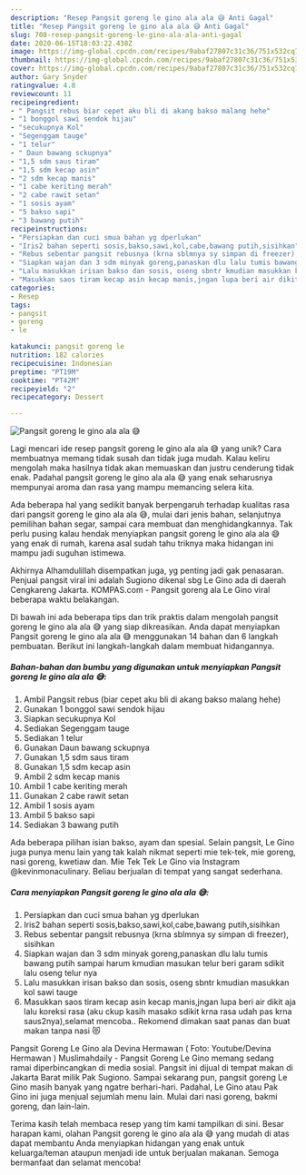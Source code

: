 ```yaml
---
description: "Resep Pangsit goreng le gino ala ala 😅 Anti Gagal"
title: "Resep Pangsit goreng le gino ala ala 😅 Anti Gagal"
slug: 708-resep-pangsit-goreng-le-gino-ala-ala-anti-gagal
date: 2020-06-15T18:03:22.438Z
image: https://img-global.cpcdn.com/recipes/9abaf27807c31c36/751x532cq70/pangsit-goreng-le-gino-ala-ala-😅-foto-resep-utama.jpg
thumbnail: https://img-global.cpcdn.com/recipes/9abaf27807c31c36/751x532cq70/pangsit-goreng-le-gino-ala-ala-😅-foto-resep-utama.jpg
cover: https://img-global.cpcdn.com/recipes/9abaf27807c31c36/751x532cq70/pangsit-goreng-le-gino-ala-ala-😅-foto-resep-utama.jpg
author: Gary Snyder
ratingvalue: 4.8
reviewcount: 11
recipeingredient:
- " Pangsit rebus biar cepet aku bli di akang bakso malang hehe"
- "1 bonggol sawi sendok hijau"
- "secukupnya Kol"
- "Segenggam tauge"
- "1 telur"
- " Daun bawang sckupnya"
- "1,5 sdm saus tiram"
- "1,5 sdm kecap asin"
- "2 sdm kecap manis"
- "1 cabe keriting merah"
- "2 cabe rawit setan"
- "1 sosis ayam"
- "5 bakso sapi"
- "3 bawang putih"
recipeinstructions:
- "Persiapkan dan cuci smua bahan yg dperlukan"
- "Iris2 bahan seperti sosis,bakso,sawi,kol,cabe,bawang putih,sisihkan"
- "Rebus sebentar pangsit rebusnya (krna sblmnya sy simpan di freezer), sisihkan"
- "Siapkan wajan dan 3 sdm minyak goreng,panaskan dlu lalu tumis bawang putih sampai harum kmudian masukan telur beri garam sdikit lalu oseng telur nya"
- "Lalu masukkan irisan bakso dan sosis, oseng sbntr kmudian masukkan kol sawi tauge"
- "Masukkan saos tiram kecap asin kecap manis,jngan lupa beri air dikit aja lalu koreksi rasa (aku ckup kasih masako sdikit krna rasa udah pas krna saus2nya),selamat mencoba.. Rekomend dimakan saat panas dan buat makan tanpa nasi 😻"
categories:
- Resep
tags:
- pangsit
- goreng
- le

katakunci: pangsit goreng le 
nutrition: 182 calories
recipecuisine: Indonesian
preptime: "PT19M"
cooktime: "PT42M"
recipeyield: "2"
recipecategory: Dessert

---
```



![Pangsit goreng le gino ala ala 😅](https://img-global.cpcdn.com/recipes/9abaf27807c31c36/751x532cq70/pangsit-goreng-le-gino-ala-ala-😅-foto-resep-utama.jpg)

Lagi mencari ide resep pangsit goreng le gino ala ala 😅 yang unik? Cara membuatnya memang tidak susah dan tidak juga mudah. Kalau keliru mengolah maka hasilnya tidak akan memuaskan dan justru cenderung tidak enak. Padahal pangsit goreng le gino ala ala 😅 yang enak seharusnya mempunyai aroma dan rasa yang mampu memancing selera kita.

Ada beberapa hal yang sedikit banyak berpengaruh terhadap kualitas rasa dari pangsit goreng le gino ala ala 😅, mulai dari jenis bahan, selanjutnya pemilihan bahan segar, sampai cara membuat dan menghidangkannya. Tak perlu pusing kalau hendak menyiapkan pangsit goreng le gino ala ala 😅 yang enak di rumah, karena asal sudah tahu triknya maka hidangan ini mampu jadi suguhan istimewa.

Akhirnya Alhamdulillah disempatkan juga, yg penting jadi gak penasaran. Penjual pangsit viral ini adalah Sugiono dikenal sbg Le Gino ada di daerah Cengkareng Jakarta. KOMPAS.com - Pangsit goreng ala Le Gino viral beberapa waktu belakangan.


Di bawah ini ada beberapa tips dan trik praktis dalam mengolah pangsit goreng le gino ala ala 😅 yang siap dikreasikan. Anda dapat menyiapkan Pangsit goreng le gino ala ala 😅 menggunakan 14 bahan dan 6 langkah pembuatan. Berikut ini langkah-langkah dalam membuat hidangannya.

<!--inarticleads1-->

##### Bahan-bahan dan bumbu yang digunakan untuk menyiapkan Pangsit goreng le gino ala ala 😅:

1. Ambil  Pangsit rebus (biar cepet aku bli di akang bakso malang hehe)
1. Gunakan 1 bonggol sawi sendok hijau
1. Siapkan secukupnya Kol
1. Sediakan Segenggam tauge
1. Sediakan 1 telur
1. Gunakan  Daun bawang sckupnya
1. Gunakan 1,5 sdm saus tiram
1. Gunakan 1,5 sdm kecap asin
1. Ambil 2 sdm kecap manis
1. Ambil 1 cabe keriting merah
1. Gunakan 2 cabe rawit setan
1. Ambil 1 sosis ayam
1. Ambil 5 bakso sapi
1. Sediakan 3 bawang putih


Ada beberapa pilihan isian bakso, ayam dan spesial. Selain pangsit, Le Gino juga punya menu lain yang tak kalah nikmat seperti mie tek-tek, mie goreng, nasi goreng, kwetiaw dan. Mie Tek Tek Le Gino via Instagram @kevinmonaculinary. Beliau berjualan di tempat yang sangat sederhana. 

<!--inarticleads2-->

##### Cara menyiapkan Pangsit goreng le gino ala ala 😅:

1. Persiapkan dan cuci smua bahan yg dperlukan
1. Iris2 bahan seperti sosis,bakso,sawi,kol,cabe,bawang putih,sisihkan
1. Rebus sebentar pangsit rebusnya (krna sblmnya sy simpan di freezer), sisihkan
1. Siapkan wajan dan 3 sdm minyak goreng,panaskan dlu lalu tumis bawang putih sampai harum kmudian masukan telur beri garam sdikit lalu oseng telur nya
1. Lalu masukkan irisan bakso dan sosis, oseng sbntr kmudian masukkan kol sawi tauge
1. Masukkan saos tiram kecap asin kecap manis,jngan lupa beri air dikit aja lalu koreksi rasa (aku ckup kasih masako sdikit krna rasa udah pas krna saus2nya),selamat mencoba.. Rekomend dimakan saat panas dan buat makan tanpa nasi 😻


Pangsit Goreng Le Gino ala Devina Hermawan ( Foto: Youtube/Devina Hermawan ) Muslimahdaily - Pangsit Goreng Le Gino memang sedang ramai diperbincangkan di media sosial. Pangsit ini dijual di tempat makan di Jakarta Barat milik Pak Sugiono. Sampai sekarang pun, pangsit goreng Le Gino masih banyak yang ngatre berhari-hari. Padahal, Le Gino atau Pak Gino ini juga menjual sejumlah menu lain. Mulai dari nasi goreng, bakmi goreng, dan lain-lain. 

Terima kasih telah membaca resep yang tim kami tampilkan di sini. Besar harapan kami, olahan Pangsit goreng le gino ala ala 😅 yang mudah di atas dapat membantu Anda menyiapkan hidangan yang enak untuk keluarga/teman ataupun menjadi ide untuk berjualan makanan. Semoga bermanfaat dan selamat mencoba!
